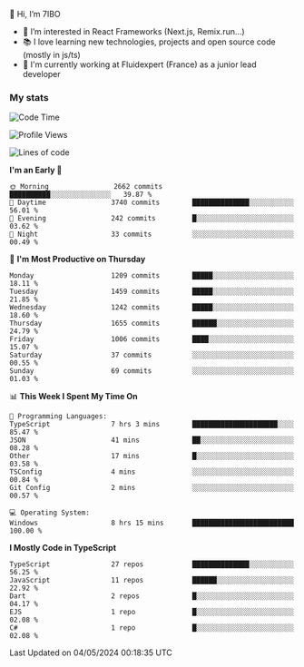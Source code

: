 👋 Hi, I’m 7IBO

- 👀 I’m interested in React Frameworks (Next.js, Remix.run...)
- 📚 I love learning new technologies, projects and open source code (mostly in js/ts)
- 💼 I'm currently working at Fluidexpert (France) as a junior lead developer

### My stats
<!--START_SECTION:waka-->
![Code Time](http://img.shields.io/badge/Code%20Time-610%20hrs%2056%20mins-blue)

![Profile Views](http://img.shields.io/badge/Profile%20Views-0-blue)

![Lines of code](https://img.shields.io/badge/From%20Hello%20World%20I%27ve%20Written-7.6%20million%20lines%20of%20code-blue)

**I'm an Early 🐤** 

```text
🌞 Morning                2662 commits        ██████████░░░░░░░░░░░░░░░   39.87 % 
🌆 Daytime                3740 commits        ██████████████░░░░░░░░░░░   56.01 % 
🌃 Evening                242 commits         █░░░░░░░░░░░░░░░░░░░░░░░░   03.62 % 
🌙 Night                  33 commits          ░░░░░░░░░░░░░░░░░░░░░░░░░   00.49 % 
```
📅 **I'm Most Productive on Thursday** 

```text
Monday                   1209 commits        █████░░░░░░░░░░░░░░░░░░░░   18.11 % 
Tuesday                  1459 commits        █████░░░░░░░░░░░░░░░░░░░░   21.85 % 
Wednesday                1242 commits        █████░░░░░░░░░░░░░░░░░░░░   18.60 % 
Thursday                 1655 commits        ██████░░░░░░░░░░░░░░░░░░░   24.79 % 
Friday                   1006 commits        ████░░░░░░░░░░░░░░░░░░░░░   15.07 % 
Saturday                 37 commits          ░░░░░░░░░░░░░░░░░░░░░░░░░   00.55 % 
Sunday                   69 commits          ░░░░░░░░░░░░░░░░░░░░░░░░░   01.03 % 
```


📊 **This Week I Spent My Time On** 

```text
💬 Programming Languages: 
TypeScript               7 hrs 3 mins        █████████████████████░░░░   85.47 % 
JSON                     41 mins             ██░░░░░░░░░░░░░░░░░░░░░░░   08.28 % 
Other                    17 mins             █░░░░░░░░░░░░░░░░░░░░░░░░   03.58 % 
TSConfig                 4 mins              ░░░░░░░░░░░░░░░░░░░░░░░░░   00.84 % 
Git Config               2 mins              ░░░░░░░░░░░░░░░░░░░░░░░░░   00.57 % 

💻 Operating System: 
Windows                  8 hrs 15 mins       █████████████████████████   100.00 % 
```

**I Mostly Code in TypeScript** 

```text
TypeScript               27 repos            ██████████████░░░░░░░░░░░   56.25 % 
JavaScript               11 repos            ██████░░░░░░░░░░░░░░░░░░░   22.92 % 
Dart                     2 repos             █░░░░░░░░░░░░░░░░░░░░░░░░   04.17 % 
EJS                      1 repo              █░░░░░░░░░░░░░░░░░░░░░░░░   02.08 % 
C#                       1 repo              █░░░░░░░░░░░░░░░░░░░░░░░░   02.08 % 
```




 Last Updated on 04/05/2024 00:18:35 UTC
<!--END_SECTION:waka-->
